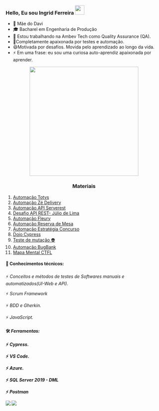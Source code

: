 ### Hello, Eu sou Ingrid Ferreira <img src="https://raw.githubusercontent.com/Qatata/Qatata/master/wave.gif" width="30px">

- 👨 Mãe do Davi
- 🎓 Bacharel em Engenharia de Produção 
- 🔭 Estou trabalhando na Ambev Tech como Quality Assurance (QA).
- 🌱Completamente apaixonada por testes e automação.
- 😄Motivada por desafios. Movida pelo aprendizado ao longo da vida.
- ⚡ Em uma frase: eu sou uma curiosa auto-aprendiz apaixonada por aprender.
<p align="center">
  <img src="https://super.abril.com.br/wp-content/uploads/2016/09/super_imggato_digitando_0.gif" width="350">
</p>


<h3 align="center">Materiais</h3>

1. [Automação Totvs](https://github.com/Ingrid2110rj/DesafioTotvs)
1. [Automação Zé Delivery](https://github.com/Ingrid2110rj/DesafioZe)
1. [Automação API Serverest](https://github.com/Ingrid2110rj/Teste-API-Serverest)
1. [Desafio API REST- Júlio de Lima](https://github.com/Ingrid2110rj/DesafioAPI_Julio-de-Lima)
3. [Automação Fleury](https://github.com/Ingrid2110rj/qa_automation_web)
3. [Automação Reserva de Mesa](https://github.com/Ingrid2110rj/DesafioReservadeMesa)
5. [Automação Estratégia Concurso](https://github.com/Ingrid2110rj/desafioQAG5)
6. [Dojo Cypress](https://github.com/Ingrid2110rj/DOJO)
6. [Teste de mutação 👽](https://github.com/Ingrid2110rj/TestedeMutacao)
7. [Automação BugBank](https://github.com/Ingrid2110rj/BugBank)
7. [Mapa Mental CTFL](https://miro.com/app/board/uXjVO8KY7kY=/)




#### 📗 Conhecimentos técnicos:<h3>  
  ⚡   *Conceitos e métodos de testes de Softwares manuais e automatizados(UI-Web e API).*
  
  ⚡   *Scrum Framework*
  
  ⚡   *BDD e Gherkin.*
 
  ⚡   *JavaScript.*  

#### 🛠️ *Ferramentas: <h4>*
⚡ *Cypress.*
  
⚡ *VS Code.*
 
 ⚡ *Azure.*
  
⚡ *SQL Server 2019 - DML*
  
⚡ *Postman*
  



[<img src="https://img.shields.io/badge/medium-%2312100E.svg?&style=for-the-badge&logo=medium&logoColor=white" />](https://medium.com/@ingridferreira2110)  [<img src="https://img.shields.io/badge/linkedin-%230077B5.svg?&style=for-the-badge&logo=linkedin&logoColor=white" />](https://www.linkedin.com/in/ingrid-ferreira-286249177/)

